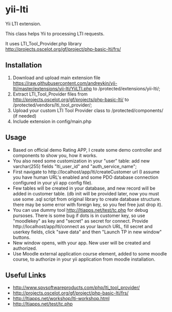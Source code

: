 # yii-lti

Yii LTI extension.

This class helps Yii to processing LTI requests.

It uses LTI_Tool_Provider.php library
http://projects.oscelot.org/gf/project/php-basic-lti/frs/

## Installation
1. Download and upload main extension file  https://raw.githubusercontent.com/andreykin/yii-lti/master/extensions/yii-lti/YiiLTI.php  to /protected/extensions/yii-lti/;
1. Extract LTI_Tool_Provider files from http://projects.oscelot.org/gf/projects/php-basic-lti/
  to /protected/vendors/lti_tool_provider/;
1. Upload your custom LTI Tool Provider class to /protected/components/ (if needed)
1. Include extension in config/main.php

## Usage
* Based on official demo Rating APP, I create some demo controller and components to show you, how it works.
* You also need some customization in your "user" table: add new varchar(255) fields "lti_user_id" and "auth_service_name";
* First navigate to http://localhost/app/lti/createCustomer url (I assume you have human URL's enabled and some PDO database connection configured in your yii app config file).
* Few tables will be created in your database, and new record will be added in customer table. (db init will be provided later, now you must use some .sql script from original library to create database structure. there may be some error with foreign key, so you feel free just drop it).
* You can use dummy tool http://ltiapps.net/test/tc.php for debug pursoses. There is some bug if dots is in customer key, so use "moodlekey" as key and "secret" as secret for connect. Provide http://localhost/app/lti/connect as your launch URL, fill secret and userkey fields, click "save data" and then "Launch TP in new window" buttons.
* New window opens, with your app. New user will be created and authorized.
* Use Moodle external application course element, added to some moodle course, to authorize in your yii application from moodle installation.

## Useful Links
* http://www.spvsoftwareproducts.com/php/lti_tool_provider/
* http://projects.oscelot.org/gf/project/php-basic-lti/frs/
* http://ltiapps.net/workshop/lti-workshop.html
* http://ltiapps.net/test/tc.php
